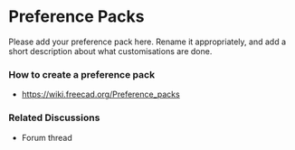 # Preference Packs

Please add your preference pack here.
Rename it appropriately, and add a short description about what customisations are done.

### How to create a preference pack

* https://wiki.freecad.org/Preference_packs

### Related Discussions

* Forum thread
